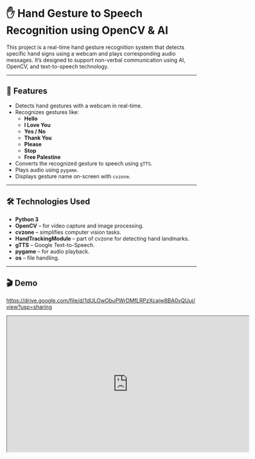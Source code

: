 # ✋ Hand Gesture to Speech Recognition using OpenCV & AI

This project is a real-time hand gesture recognition system that detects specific hand signs using a webcam and plays corresponding audio messages. It’s designed to support non-verbal communication using AI, OpenCV, and text-to-speech technology.

---

## 🎯 Features

- Detects hand gestures with a webcam in real-time.
- Recognizes gestures like:
  - **Hello**
  - **I Love You**
  - **Yes / No**
  - **Thank You**
  - **Please**
  - **Stop**
  - **Free Palestine**
- Converts the recognized gesture to speech using `gTTS`.
- Plays audio using `pygame`.
- Displays gesture name on-screen with `cvzone`.

---

## 🛠️ Technologies Used

- **Python 3**
- **OpenCV** – for video capture and image processing.
- **cvzone** – simplifies computer vision tasks.
- **HandTrackingModule** – part of cvzone for detecting hand landmarks.
- **gTTS** – Google Text-to-Speech.
- **pygame** – for audio playback.
- **os** – file handling.

---
## 🎬 Demo
https://drive.google.com/file/d/1dULOwObuPWrDMfLRPzXcajw8BA0vQUuj/view?usp=sharing

<iframe src="https://drive.google.com/file/d/1dULOwObuPWrDMfLRPzXcajw8BA0vQUuj/preview" 
        width="640" height="360" allow="autoplay"></iframe>
